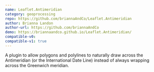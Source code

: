 ```yaml
---
name: Leaflet.Antimeridian
category: geoprocessing
repo: https://github.com/briannaAndCo/Leaflet.Antimeridian
author: Brianna Landon
author-url: https://github.com/briannaAndCo
demo: https://briannaandco.github.io/Leaflet.Antimeridian/
compatible-v0:
compatible-v1: true
---
```


A plugin to allow polygons and polylines to naturally draw across the Antimeridian (or the International Date Line) instead of always wrapping across the Greenwich meridian.
